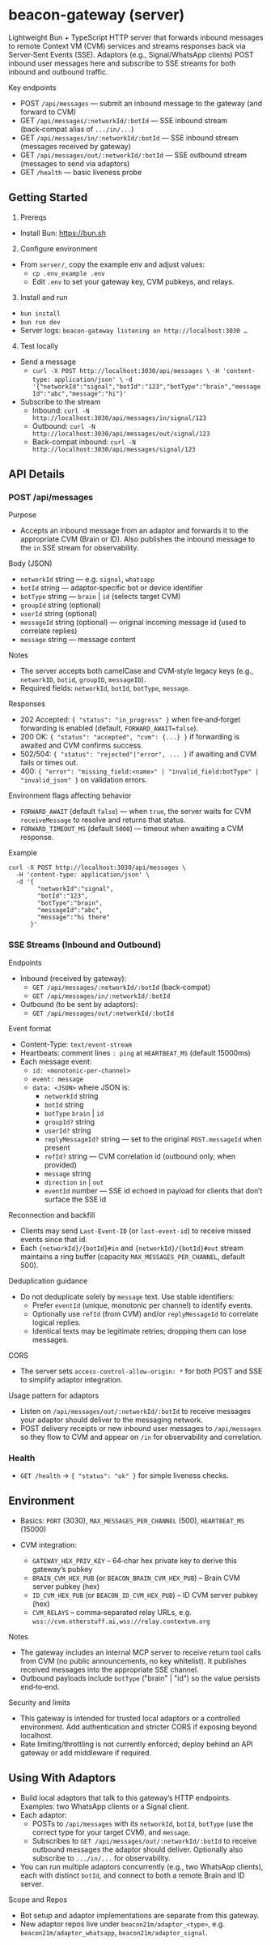 # beacon-gateway (server)

Lightweight Bun + TypeScript HTTP server that forwards inbound messages to remote Context VM (CVM) services and streams responses back via Server‑Sent Events (SSE). Adaptors (e.g., Signal/WhatsApp clients) POST inbound user messages here and subscribe to SSE streams for both inbound and outbound traffic.

Key endpoints
- POST `/api/messages` — submit an inbound message to the gateway (and forward to CVM)
- GET `/api/messages/:networkId/:botId` — SSE inbound stream (back‑compat alias of `.../in/...`)
- GET `/api/messages/in/:networkId/:botId` — SSE inbound stream (messages received by gateway)
- GET `/api/messages/out/:networkId/:botId` — SSE outbound stream (messages to send via adaptors)
- GET `/health` — basic liveness probe

## Getting Started

1) Prereqs
- Install Bun: https://bun.sh

2) Configure environment
- From `server/`, copy the example env and adjust values:
  - `cp .env_example .env`
  - Edit `.env` to set your gateway key, CVM pubkeys, and relays.

3) Install and run
- `bun install`
- `bun run dev`
- Server logs: `beacon-gateway listening on http://localhost:3030 …`

4) Test locally
- Send a message
  - `curl -X POST http://localhost:3030/api/messages \`
    `-H 'content-type: application/json' \`
    `-d '{"networkId":"signal","botId":"123","botType":"brain","messageId":"abc","message":"hi"}'`
- Subscribe to the stream
  - Inbound: `curl -N http://localhost:3030/api/messages/in/signal/123`
  - Outbound: `curl -N http://localhost:3030/api/messages/out/signal/123`
  - Back-compat inbound: `curl -N http://localhost:3030/api/messages/signal/123`

## API Details

### POST /api/messages

Purpose
- Accepts an inbound message from an adaptor and forwards it to the appropriate CVM (Brain or ID). Also publishes the inbound message to the `in` SSE stream for observability.

Body (JSON)
- `networkId` string — e.g. `signal`, `whatsapp`
- `botId` string — adaptor‑specific bot or device identifier
- `botType` string — `brain` | `id` (selects target CVM)
- `groupId` string (optional)
- `userId` string (optional)
- `messageId` string (optional) — original incoming message id (used to correlate replies)
- `message` string — message content

Notes
- The server accepts both camelCase and CVM‑style legacy keys (e.g., `networkID`, `botid`, `groupID`, `messageID`).
- Required fields: `networkId`, `botId`, `botType`, `message`.

Responses
- 202 Accepted: `{ "status": "in_progress" }` when fire‑and‑forget forwarding is enabled (default, `FORWARD_AWAIT=false`).
- 200 OK: `{ "status": "accepted", "cvm": {...} }` if forwarding is awaited and CVM confirms success.
- 502/504: `{ "status": "rejected"|"error", ... }` if awaiting and CVM fails or times out.
- 400: `{ "error": "missing_field:<name>" | "invalid_field:botType" | "invalid_json" }` on validation errors.

Environment flags affecting behavior
- `FORWARD_AWAIT` (default `false`) — when `true`, the server waits for CVM `receiveMessage` to resolve and returns that status.
- `FORWARD_TIMEOUT_MS` (default `5000`) — timeout when awaiting a CVM response.

Example
```
curl -X POST http://localhost:3030/api/messages \
  -H 'content-type: application/json' \
  -d '{
        "networkId":"signal",
        "botId":"123",
        "botType":"brain",
        "messageId":"abc",
        "message":"hi there"
      }'
```

### SSE Streams (Inbound and Outbound)

Endpoints
- Inbound (received by gateway):
  - `GET /api/messages/:networkId/:botId` (back‑compat)
  - `GET /api/messages/in/:networkId/:botId`
- Outbound (to be sent by adaptors):
  - `GET /api/messages/out/:networkId/:botId`

Event format
- Content‑Type: `text/event-stream`
- Heartbeats: comment lines `: ping` at `HEARTBEAT_MS` (default 15000ms)
- Each message event:
  - `id: <monotonic-per-channel>`
  - `event: message`
  - `data: <JSON>` where JSON is:
    - `networkId` string
    - `botId` string
    - `botType` `brain` | `id`
    - `groupId?` string
    - `userId?` string
    - `replyMessageId?` string — set to the original `POST.messageId` when present
    - `refId?` string — CVM correlation id (outbound only, when provided)
    - `message` string
    - `direction` `in` | `out`
    - `eventId` number — SSE id echoed in payload for clients that don’t surface the SSE id

Reconnection and backfill
- Clients may send `Last-Event-ID` (or `last-event-id`) to receive missed events since that id.
- Each `{networkId}/{botId}#in` and `{networkId}/{botId}#out` stream maintains a ring buffer (capacity `MAX_MESSAGES_PER_CHANNEL`, default 500).

Deduplication guidance
- Do not deduplicate solely by `message` text. Use stable identifiers:
  - Prefer `eventId` (unique, monotonic per channel) to identify events.
  - Optionally use `refId` (from CVM) and/or `replyMessageId` to correlate logical replies.
  - Identical texts may be legitimate retries; dropping them can lose messages.

CORS
- The server sets `access-control-allow-origin: *` for both POST and SSE to simplify adaptor integration.

Usage pattern for adaptors
- Listen on `/api/messages/out/:networkId/:botId` to receive messages your adaptor should deliver to the messaging network.
- POST delivery receipts or new inbound user messages to `/api/messages` so they flow to CVM and appear on `/in` for observability and correlation.

### Health

- `GET /health` → `{ "status": "ok" }` for simple liveness checks.

## Environment

- Basics: `PORT` (3030), `MAX_MESSAGES_PER_CHANNEL` (500), `HEARTBEAT_MS` (15000)

- CVM integration:
  - `GATEWAY_HEX_PRIV_KEY` – 64‑char hex private key to derive this gateway’s pubkey
  - `BRAIN_CVM_HEX_PUB` (or `BEACON_BRAIN_CVM_HEX_PUB`) – Brain CVM server pubkey (hex)
  - `ID_CVM_HEX_PUB` (or `BEACON_ID_CVM_HEX_PUB`) – ID CVM server pubkey (hex)
  - `CVM_RELAYS` – comma‑separated relay URLs, e.g. `wss://cvm.otherstuff.ai,wss://relay.contextvm.org`

Notes
- The gateway includes an internal MCP server to receive return tool calls from CVM (no public announcements, no key whitelist). It publishes received messages into the appropriate SSE channel.
- Outbound payloads include `botType` ("brain" | "id") so the value persists end‑to‑end.

Security and limits
- This gateway is intended for trusted local adaptors or a controlled environment. Add authentication and stricter CORS if exposing beyond localhost.
- Rate limiting/throttling is not currently enforced; deploy behind an API gateway or add middleware if required.

## Using With Adaptors

- Build local adaptors that talk to this gateway’s HTTP endpoints. Examples: two WhatsApp clients or a Signal client.
- Each adaptor:
  - POSTs to `/api/messages` with its `networkId`, `botId`, `botType` (use the correct type for your target CVM), and `message`.
  - Subscribes to `GET /api/messages/out/:networkId/:botId` to receive outbound messages the adaptor should deliver. Optionally also subscribe to `.../in/...` for observability.
- You can run multiple adaptors concurrently (e.g., two WhatsApp clients), each with distinct `botId`, and connect to both a remote Brain and ID server.

Scope and Repos
- Bot setup and adaptor implementations are separate from this gateway.
- New adaptor repos live under `beacon21m/adaptor_<type>`, e.g. `beacon21m/adaptor_whatsapp`, `beacon21m/adaptor_signal`.
